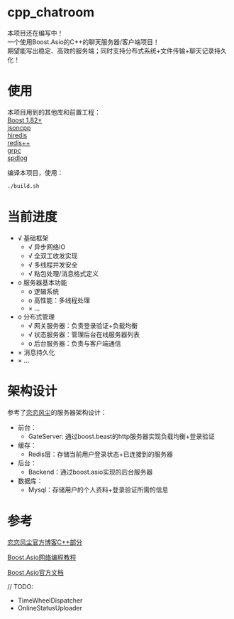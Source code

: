 # cpp_chatroom
本项目还在编写中！<br>
一个使用Boost.Asio的C++的聊天服务器/客户端项目！<br>
期望能写出稳定、高效的服务端；同时支持分布式系统+文件传输+聊天记录持久化！

# 使用
本项目用到的其他库和前置工程：<br>
[Boost 1.82+](https://www.boost.org/releases/latest/) <br>
[jsoncpp](https://github.com/open-source-parsers/jsoncpp) <br>
[hiredis](https://github.com/redis/hiredis) <br>
[redis++](https://github.com/sewenew/redis-plus-plus) <br>
[grpc](https://github.com/grpc/grpc/) <br>
[spdlog](https://github.com/gabime/spdlog/releases/tag/v1.15.3) <br>


编译本项目，使用：
```bash
./build.sh
```

# 当前进度
- √ 基础框架
    - √ 异步网络IO
    - √ 全双工收发实现
    - √ 多线程并发安全
    - √ 粘包处理/消息格式定义
- o 服务器基本功能
    - o 逻辑系统
    - o 高性能：多线程处理
    - × ...
- o 分布式管理
    - √ 网关服务器：负责登录验证+负载均衡
    - √ 状态服务器：管理后台在线服务器列表
    - o 后台服务器：负责与客户端通信
- × 消息持久化
- × ...

# 架构设计
参考了[恋恋风尘](https://llfc.club/category?catid=225RaiVNI8pFDD5L4m807g7ZwmF#!aid/2eIZbBf2pkVGQG1oPdRLDtTDLo0)的服务器架构设计：
- 前台：
    - GateServer: 通过boost.beast的http服务器实现负载均衡+登录验证
- 缓存：
    - Redis层：存储当前用户登录状态+已连接到的服务器
- 后台：
    - Backend：通过boost.asio实现的后台服务器
- 数据库：
    - Mysql：存储用户的个人资料+登录验证所需的信息

# 参考
[恋恋风尘官方博客C++部分](https://llfc.club/category?catid=225RaiVNI8pFDD5L4m807g7ZwmF)

[Boost.Asio网络编程教程](https://mmoaay.gitbooks.io/boost-asio-cpp-network-programming-chinese/content/)

[Boost.Asio官方文档](https://www.boost.org/doc/libs/latest/doc/html/boost_asio.html)

// TODO:
- TimeWheelDispatcher
- OnlineStatusUploader